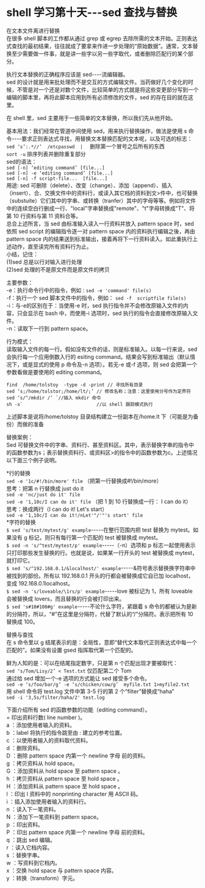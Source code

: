 # shell 学习第十天---sed 查找与替换

在文本文件离进行替换  
在很多 shell 脚本的工作都从通过 grep 或 egrep 去除所需的文本开始。正则表达式查找的最初结果，往往就成了要拿来作进一步处理的“原始数据”。通常，文本替换至少需要做一件事，就是讲一些字以另一些字取代，或者删除匹配行的某个部分。
 
执行文本替换的正确程序应该是 sed----流编辑器。  
sed 的设计就是用来批处理而不是交互的方式编辑文件。当药做好几个变化的时候，不管是对一个还是对数个文件，比较简单的方式就是将这些变更部分写到一个编辑的脚本里，再将此脚本应用到所有必须修改的文件，sed 的存在目的就在这里。
 
在 shell 里，sed 主要用于一些简单的文本替换，所以我们先从他开始。
 
基本用法：我们经常在管道中间使用 sed，用来执行替换操作，做法是使用 s 命令----要求正则表达式寻找，用替换文本替换匹配的文本呢，以及可选的标志：  
```sed ‘s’:.*//’  /etcpasswd  |  ```   删除第一个冒号之后所有的东西  
```sort -u```          排序列表并删除重复部分  
sed的语法：  
```sed [-n] ‘editing command’ [file...]```  
```sed [-n] -e ‘editing command’ [file...]```  
```sed [-n] -f script-file...  [file...]```  
用途:
sed 可删除（delete）、改变（change）、添加（append）、插入（insert）、合、交换文件中的资料行，或读入其它档的资料到文>件中，也可替换（substuite）它们其中的字串、或转换（tranfer）其中的字母等等。例如将文件中的连续空白行删成一行、"local"字串替换成"remote"、"t"字母转换成"T"、将第 10 行资料与第 11 资料合等。  
总合上述所言，当 sed 由标准输入读入一行资料并放入 pattern space 时，sed 依照 sed script 的编辑指令逐一对 pattern space 内的资料执行编辑之後，再由 pattern space 内的结果送到标准输出，接着再将下一行资料读入。如此重执行上述动作，直至读完所有资料行为止。  
小结，记住：  
(1)sed 总是以行对输入进行处理  
(2)sed 处理的不是原文件而是原文件的拷贝
 
主要参数：  
-e：执行命令行中的指令，例如```：sed -e 'command' file(s)```  
-f：执行一个 sed 脚本文件中的指令，例如： ```sed -f  scriptfile file(s)```  
-i：与-e的区别在于：当使用-e 时，sed 执行指令并不会修改原输入文件的内容，只会显示在 bash 中，而使用-i 选项时，sed 执行的指令会直接修改原输入文件。  
-n：读取下一行到 pattern space。
 
 
行为模式：  
读取输入文件的每一行。假如没有文件的话，则是标准输入。以每一行来说，sed 会执行每一个应用倒数入行的 esiting command。结果会写到标准输出（默认情况下，或是显式的使用 p 命令及-n 选项）。若无-e 或-f 选项，则 sed 会把第一个参数看做是要使用的 editing command。
 
```
find  /home/tolstoy  -type -d -print // 寻找所有目录  
sed ‘s;/home/tolstor;/home/lt/;’ // 修改名称；注意：这里使用分号作为定界符  
sed ‘s/^/mkdir /’ `//插入 mkdir 命令  
sh -x`                           //以 shell 跟踪模式执行
 ```

上述脚本是说将/home/tolstoy 目录结构建立一份副本在/home.lt 下（可能是为备份）而做的准备
 
 
替换案例：  
Sed 可替换文件中的字串、资料行、甚至资料区。其中，表示替换字串的指令中的函数参数为s；表示替换资料行、或资料区>的指令中的函数参数为c。上述情况以下面三个例子说明。

*行的替换  
```sed -e '1c/#!/bin/more' file``` （把第一行替换成#!/bin/more）  
思考：把第 n 行替换成 just do it  
```sed -e 'nc/just do it' file```  
```sed -e '1,10c/I can do it' file```  （把 1 到 10 行替换成一行：
I can do it）  
思考：换成两行（I can do it! Let's start）  
```sed -e '1,10c/I can do it!/nLet'"/'"'s start' file```  
*字符的替换  
```$ sed 's/test/mytest/g' example```-----在整行范围内把 test 替换为 mytest。如果没有 g 标记，则只有每行第一个匹配的 test 被替换成 mytest。  
```$ sed -n 's/^test/mytest/p' example```-----（-n）选项和 p 标志一起使用表示只打印那些发生替换的行。也就是说，如果某一行开头的 test 被替换成 mytest，就打印它。  
```$ sed 's/^192.168.0.1/&localhost/' example```-----&符号表示替换换字符串中被找到的部份。所有以 192.168.0.1 开头的行都会被替换成它自已加 localhost，变成 192.168.0.1localhost。  
```$ sed -n 's/loveable/\1rs/p' example```-----love 被标记为 1，所有 loveable 会被替换成 lovers，而且替换的行会被打印出来。  
```$ sed 's#10#100#g' example```-----不论什么字符，紧跟着 s 命令的都被认为是新的分隔符，所以，“#”在这里是分隔符，代替了默认的“/”分隔符。表示把所有 10 替换成 100。
 
 
替换与查找  
在 s 命令里以 g 结尾表示的是：全局性，意即“替代文本取代正则表达式中每一个匹配的”。如果没有设置 gsed 指挥取代第一个匹配的。
 
鲜为人知的是：可以在结尾指定数字，只是第 n 个匹配出现才要被取代：  
```sed ‘s/Tom/Lisy/2’ < Test.txt```   仅匹配第二个 Tom  
通过给 sed 增加一个-e 选项的方式能让 sed 接受多个命令。  
```sed -e ‘s/foo/bar/g’ -e ‘s/chicken/cow/g’  myfile.txt 1>myfile2.txt```  
用 shell 命令将 test.log 文件中第 3-5 行的第 2 个“filter”替换成“haha”  
```sed -i '3,5s/filter/haha/2' test.log```
 
 
下面介绍所有 sed 的函数参数的功能（editing command）。  
= 印出资料行数( line number )。  
a ：添加使用者输入的资料。  
b ：label 将执行的指令跳至由 : 建立的参考位置。  
c ：以使用者输入的资料取代资料。  
d ：删除资料。  
D ：删除 pattern space 内第一个 newline 字母 前的资料。  
g ：拷贝资料从 hold space。  
G ：添加资料从 hold space 至 pattern space 。  
h ：拷贝资料从 pattern space 至 hold space 。  
H ：添加资料从 pattern space 至 hold space 。  
l ：印出 l 资料中的 nonprinting character 用 ASCII 码。  
i ：插入添加使用者输入的资料行。  
n ：读入下一笔资料。  
N ：添加下一笔资料到 pattern space。  
p ：印出资料。  
P ：印出 pattern space 内第一个 newline 字母 前的资料。  
q ：跳出 sed 编辑。  
r ：读入它档内容。  
s ：替换字串。  
w ：写资料到它档内。  
x ：交换 hold space 与 pattern space 内容。  
y ：转换（transform）字元。